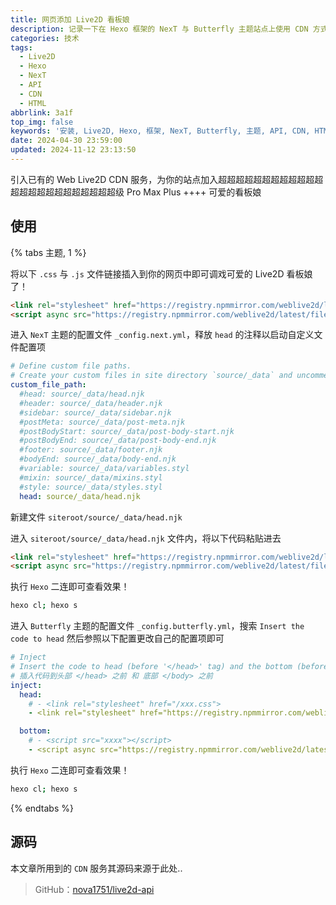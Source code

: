 ```yaml
---
title: 网页添加 Live2D 看板娘
description: 记录一下在 Hexo 框架的 NexT 与 Butterfly 主题站点上使用 CDN 方式引入安装 Live2D 看板娘 Asuna 的一些过程，也可支持通用 HTML 写法..
categories: 技术
tags:
  - Live2D
  - Hexo
  - NexT
  - API
  - CDN
  - HTML
abbrlink: 3a1f
top_img: false
keywords: '安装, Live2D, Hexo, 框架, NexT, Butterfly, 主题, API, CDN, HTML, 看板娘, pio, tia, 引入, 使用, 可爱'
date: 2024-04-30 23:59:00
updated: 2024-11-12 23:13:50
---
```


引入已有的 Web Live2D CDN 服务，为你的站点加入超超超超超超超超超超超超超超超超超超超超超超超超级 Pro Max Plus ++++ 可爱的看板娘

## 使用

{% tabs 主题, 1 %}

<!-- tab 通用 -->

将以下 `.css` 与 `.js` 文件链接插入到你的网页中即可调戏可爱的 Live2D 看板娘了！

```html
<link rel="stylesheet" href="https://registry.npmmirror.com/weblive2d/latest/files/waifu.css">
<script async src="https://registry.npmmirror.com/weblive2d/latest/files/js/autoload.js"></script>
```

<!-- endtab -->

<!-- tab NexT -->

进入 `NexT` 主题的配置文件 `_config.next.yml`，释放 `head` 的注释以启动自定义文件配置项

```yaml
# Define custom file paths.
# Create your custom files in site directory `source/_data` and uncomment needed files below.
custom_file_path:
  #head: source/_data/head.njk
  #header: source/_data/header.njk
  #sidebar: source/_data/sidebar.njk
  #postMeta: source/_data/post-meta.njk
  #postBodyStart: source/_data/post-body-start.njk
  #postBodyEnd: source/_data/post-body-end.njk
  #footer: source/_data/footer.njk
  #bodyEnd: source/_data/body-end.njk
  #variable: source/_data/variables.styl
  #mixin: source/_data/mixins.styl
  #style: source/_data/styles.styl
  head: source/_data/head.njk
```

新建文件 `siteroot/source/_data/head.njk`

进入 `siteroot/source/_data/head.njk` 文件内，将以下代码粘贴进去

```html
<link rel="stylesheet" href="https://registry.npmmirror.com/weblive2d/latest/files/waifu.css">
<script async src="https://registry.npmmirror.com/weblive2d/latest/files/js/autoload.js"></script>
```

执行 `Hexo` 二连即可查看效果！

```sh
hexo cl; hexo s
```

<!-- endtab -->

<!-- tab Butterfly -->

进入 `Butterfly` 主题的配置文件 `_config.butterfly.yml`，搜索 `Insert the code to head` 然后参照以下配置更改自己的配置项即可

```yaml
# Inject
# Insert the code to head (before '</head>' tag) and the bottom (before '</body>' tag)
# 插入代码到头部 </head> 之前 和 底部 </body> 之前
inject:
  head:
    # - <link rel="stylesheet" href="/xxx.css">
    - <link rel="stylesheet" href="https://registry.npmmirror.com/weblive2d/latest/files/waifu.css">

  bottom:
    # - <script src="xxxx"></script>
    - <script async src="https://registry.npmmirror.com/weblive2d/latest/files/js/autoload.js"></script>
```

执行 `Hexo` 二连即可查看效果！

```sh
hexo cl; hexo s
```

<!-- endtab -->

{% endtabs %}

## 源码

本文章所用到的 `CDN` 服务其源码来源于此处..

> GitHub：[nova1751/live2d-api](https://github.com/nova1751/live2d-api)
